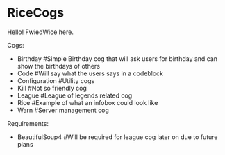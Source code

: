 # RiceCogs

Hello! FwiedWice here.

Cogs:
- Birthday
  #Simple Birthday cog that will ask users for birthday and can show the birthdays of others
- Code 
  #Will say what the users says in a codeblock
- Configuration
  #Utility cogs
- Kill 
  #Not so friendly cog
- League 
  #League of legends related cog
- Rice
  #Example of what an infobox could look like
- Warn
  #Server management cog
  
Requirements:
- BeautifulSoup4
  #Will be required for league cog later on due to future plans
